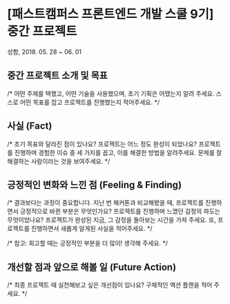 # [패스트캠퍼스 프론트엔드 개발 스쿨 9기] 중간 프로젝트

성함, 2018. 05. 28 ~ 06. 01


## 중간 프로젝트 소개 및 목표
/* 어떤 주제를 택했고, 어떤 기술을 사용했으며, 초기 기획은 어땠는지 알려 주세요. 스스로 어떤 목표를 잡고 프로젝트를 진행했는지 적어주세요. */


## 사실 (Fact)
/* 초기 목표와 달라진 점이 있나요? 프로젝트는 어느 정도 완성이 되었나요? 프로젝트를 진행하며 경험한 이슈 중 세 가지를 꼽고, 이를 해결한 방법을 알려주세요. 문제를 잘 해결하는 사람이라는 것을 보여주세요. */


## 긍정적인 변화와 느낀 점 (Feeling & Finding)
/* 결과보다는 과정이 중요합니다. 지난 번 해커톤과 비교해봤을 때, 프로젝트를 진행하면서 긍정적으로 바뀐 부분은 무엇인가요? 프로젝트를 진행하며 느꼈던 감정의 파도는 무엇이었나요? 프로젝트가 완성된 지금, 그 감정을 돌아보는 시간을 가져 주세요. 또, 프로젝트를 진행하면서 새롭게 알게된 사실을 적어주세요.  */ 

/* 참고: 회고할 때는 긍정적인 부분을 더 많이! 생각해 주세요. */


## 개선할 점과 앞으로 해볼 일 (Future Action)
/* 최종 프로젝트 때 실천해보고 싶은 개선점이 있나요? 구체적인 액션 플랜을 적어 주세요. */
